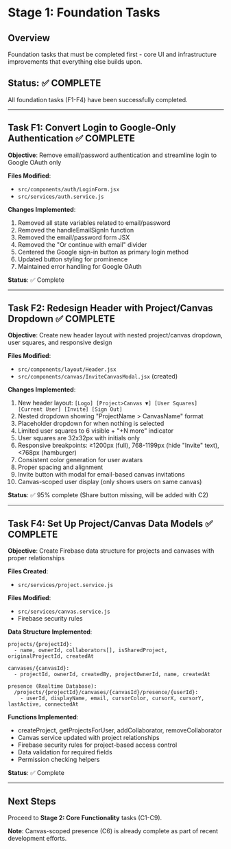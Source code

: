 # Stage 1: Foundation Tasks

## Overview
Foundation tasks that must be completed first - core UI and infrastructure improvements that everything else builds upon.

## Status: ✅ COMPLETE

All foundation tasks (F1-F4) have been successfully completed.

---

## Task F1: Convert Login to Google-Only Authentication ✅ COMPLETE

**Objective**: Remove email/password authentication and streamline login to Google OAuth only

**Files Modified**:
- `src/components/auth/LoginForm.jsx`
- `src/services/auth.service.js`

**Changes Implemented**:
1. Removed all state variables related to email/password
2. Removed the handleEmailSignIn function
3. Removed the email/password form JSX
4. Removed the "Or continue with email" divider
5. Centered the Google sign-in button as primary login method
6. Updated button styling for prominence
7. Maintained error handling for Google OAuth

**Status**: ✅ Complete

---

## Task F2: Redesign Header with Project/Canvas Dropdown ✅ COMPLETE

**Objective**: Create new header layout with nested project/canvas dropdown, user squares, and responsive design

**Files Modified**:
- `src/components/layout/Header.jsx`
- `src/components/canvas/InviteCanvasModal.jsx` (created)

**Changes Implemented**:
1. New header layout: `[Logo] [Project>Canvas ▼] [User Squares] [Current User] [Invite] [Sign Out]`
2. Nested dropdown showing "ProjectName > CanvasName" format
3. Placeholder dropdown for when nothing is selected
4. Limited user squares to 6 visible + "+N more" indicator
5. User squares are 32x32px with initials only
6. Responsive breakpoints: ≥1200px (full), 768-1199px (hide "Invite" text), <768px (hamburger)
7. Consistent color generation for user avatars
8. Proper spacing and alignment
9. Invite button with modal for email-based canvas invitations
10. Canvas-scoped user display (only shows users on same canvas)

**Status**: ✅ 95% complete (Share button missing, will be added with C2)

---

## Task F4: Set Up Project/Canvas Data Models ✅ COMPLETE

**Objective**: Create Firebase data structure for projects and canvases with proper relationships

**Files Created**:
- `src/services/project.service.js`

**Files Modified**:
- `src/services/canvas.service.js`
- Firebase security rules

**Data Structure Implemented**:
```
projects/{projectId}:
  - name, ownerId, collaborators[], isSharedProject, originalProjectId, createdAt

canvases/{canvasId}:
  - projectId, ownerId, createdBy, projectOwnerId, name, createdAt

presence (Realtime Database):
  /projects/{projectId}/canvases/{canvasId}/presence/{userId}:
    - userId, displayName, email, cursorColor, cursorX, cursorY, lastActive, connectedAt
```

**Functions Implemented**:
- createProject, getProjectsForUser, addCollaborator, removeCollaborator
- Canvas service updated with project relationships
- Firebase security rules for project-based access control
- Data validation for required fields
- Permission checking helpers

**Status**: ✅ Complete

---

## Next Steps

Proceed to **Stage 2: Core Functionality** tasks (C1-C9).

**Note**: Canvas-scoped presence (C6) is already complete as part of recent development efforts.


